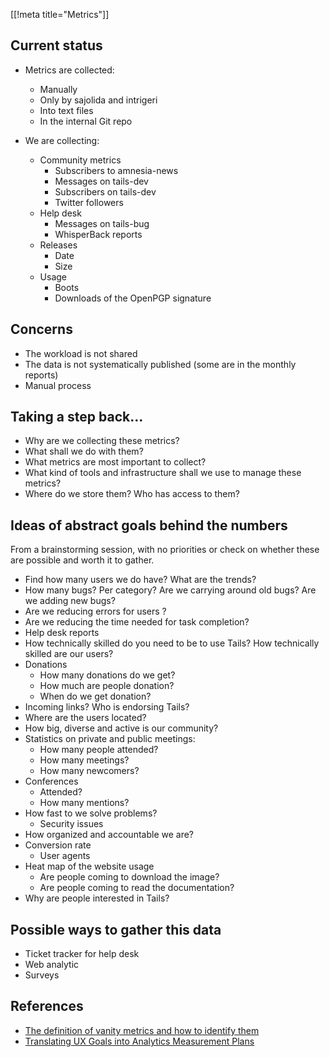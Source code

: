 [[!meta title="Metrics"]]

## Current status

- Metrics are collected:
  - Manually
  - Only by sajolida and intrigeri
  - Into text files
  - In the internal Git repo

- We are collecting:
  - Community metrics
    - Subscribers to amnesia-news
    - Messages on tails-dev
    - Subscribers on tails-dev
    - Twitter followers
  - Help desk
    - Messages on tails-bug
    - WhisperBack reports
  - Releases
    - Date
    - Size
  - Usage
    - Boots
    - Downloads of the OpenPGP signature

## Concerns

- The workload is not shared
- The data is not systematically published (some are in the monthly reports)
- Manual process

## Taking a step back...

- Why are we collecting these metrics?
- What shall we do with them?
- What metrics are most important to collect?
- What kind of tools and infrastructure shall we use to manage these metrics?
- Where do we store them? Who has access to them?

## Ideas of abstract goals behind the numbers

From a brainstorming session, with no priorities or check on whether
these are possible and worth it to gather.

- Find how many users we do have? What are the trends?
- How many bugs? Per category? Are we carrying around old bugs? Are we adding new bugs?
- Are we reducing errors for users ?
- Are we reducing the time needed for task completion?
- Help desk reports
- How technically skilled do you need to be to use Tails? How technically skilled are our users?
- Donations
  - How many donations do we get?
  - How much are people donation?
  - When do we get donation?
- Incoming links? Who is endorsing Tails?
- Where are the users located?
- How big, diverse and active is our community?
- Statistics on private and public meetings:
  - How many people attended?
  - How many meetings?
  - How many newcomers?
- Conferences
  - Attended?
  - How many mentions?
- How fast to we solve problems?
  - Security issues
- How organized and accountable we are?
- Conversion rate
  - User agents
- Heat map of the website usage
  - Are people coming to download the image?
  - Are people coming to read the documentation?
- Why are people interested in Tails?

## Possible ways to gather this data

- Ticket tracker for help desk
- Web analytic
- Surveys

## References

- [The definition of vanity metrics and how to identify them](https://www.tableau.com/learn/articles/vanity-metrics)
- [Translating UX Goals into Analytics Measurement Plans](https://www.nngroup.com/articles/ux-goals-analytics/)
